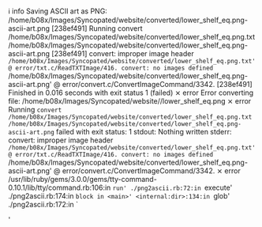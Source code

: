 ℹ info    Saving ASCII art as PNG: /home/b08x/Images/Syncopated/website/converted/lower_shelf_eq.png-ascii-art.png
[238ef491] Running convert /home/b08x/Images/Syncopated/website/converted/lower_shelf_eq.png.txt /home/b08x/Images/Syncopated/website/converted/lower_shelf_eq.png-ascii-art.png
[238ef491] 	convert: improper image header `/home/b08x/Images/Syncopated/website/converted/lower_shelf_eq.png.txt' @ error/txt.c/ReadTXTImage/416.
convert: no images defined `/home/b08x/Images/Syncopated/website/converted/lower_shelf_eq.png-ascii-art.png' @ error/convert.c/ConvertImageCommand/3342.
[238ef491] Finished in 0.016 seconds with exit status 1 (failed)
⨯ error   Error converting file: /home/b08x/Images/Syncopated/website//lower_shelf_eq.png
⨯ error   Running `convert /home/b08x/Images/Syncopated/website/converted/lower_shelf_eq.png.txt /home/b08x/Images/Syncopated/website/converted/lower_shelf_eq.png-ascii-art.png` failed with
  exit status: 1
  stdout: Nothing written
  stderr: convert: improper image header `/home/b08x/Images/Syncopated/website/converted/lower_shelf_eq.png.txt' @ error/txt.c/ReadTXTImage/416.
convert: no images defined `/home/b08x/Images/Syncopated/website/converted/lower_shelf_eq.png-ascii-art.png' @ error/convert.c/ConvertImageCommand/3342.
⨯ error   /usr/lib/ruby/gems/3.0.0/gems/tty-command-0.10.1/lib/tty/command.rb:106:in `run'
./png2ascii.rb:72:in `execute'
./png2ascii.rb:174:in `block in <main>'
<internal:dir>:134:in `glob'
./png2ascii.rb:172:in `<main>'
